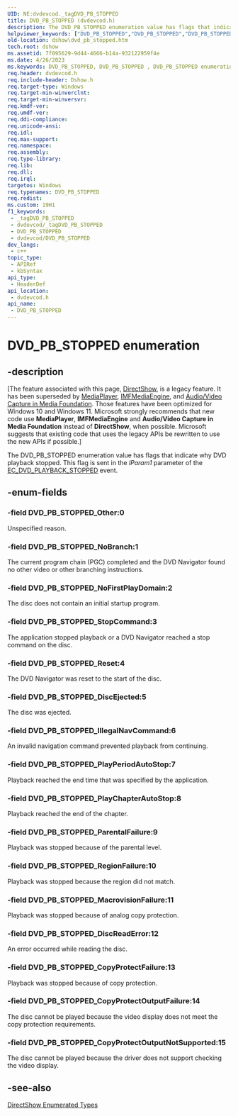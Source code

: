 ```yaml
---
UID: NE:dvdevcod._tagDVD_PB_STOPPED
title: DVD_PB_STOPPED (dvdevcod.h)
description: The DVD_PB_STOPPED enumeration value has flags that indicate why DVD playback stopped. This flag is sent in the lParam1 parameter of the EC_DVD_PLAYBACK_STOPPED event.
helpviewer_keywords: ["DVD_PB_STOPPED","DVD_PB_STOPPED","DVD_PB_STOPPED enumeration [DirectShow]","DVD_PB_STOPPEDEnumeration","DVD_PB_STOPPED_CopyProtectFailure","DVD_PB_STOPPED_CopyProtectOutputFailure","DVD_PB_STOPPED_CopyProtectOutputNotSupported","DVD_PB_STOPPED_DiscEjected","DVD_PB_STOPPED_DiscReadError","DVD_PB_STOPPED_IllegalNavCommand","DVD_PB_STOPPED_MacrovisionFailure","DVD_PB_STOPPED_NoBranch","DVD_PB_STOPPED_NoFirstPlayDomain","DVD_PB_STOPPED_Other","DVD_PB_STOPPED_ParentalFailure","DVD_PB_STOPPED_PlayChapterAutoStop","DVD_PB_STOPPED_PlayPeriodAutoStop","DVD_PB_STOPPED_RegionFailure","DVD_PB_STOPPED_Reset","DVD_PB_STOPPED_StopCommand","dshow.dvd_pb_stopped","dvdevcod/DVD_PB_STOPPED","dvdevcod/DVD_PB_STOPPED_CopyProtectFailure","dvdevcod/DVD_PB_STOPPED_CopyProtectOutputFailure","dvdevcod/DVD_PB_STOPPED_CopyProtectOutputNotSupported","dvdevcod/DVD_PB_STOPPED_DiscEjected","dvdevcod/DVD_PB_STOPPED_DiscReadError","dvdevcod/DVD_PB_STOPPED_IllegalNavCommand","dvdevcod/DVD_PB_STOPPED_MacrovisionFailure","dvdevcod/DVD_PB_STOPPED_NoBranch","dvdevcod/DVD_PB_STOPPED_NoFirstPlayDomain","dvdevcod/DVD_PB_STOPPED_Other","dvdevcod/DVD_PB_STOPPED_ParentalFailure","dvdevcod/DVD_PB_STOPPED_PlayChapterAutoStop","dvdevcod/DVD_PB_STOPPED_PlayPeriodAutoStop","dvdevcod/DVD_PB_STOPPED_RegionFailure","dvdevcod/DVD_PB_STOPPED_Reset","dvdevcod/DVD_PB_STOPPED_StopCommand"]
old-location: dshow\dvd_pb_stopped.htm
tech.root: dshow
ms.assetid: 7f095629-9d44-4666-b14a-932122959f4e
ms.date: 4/26/2023
ms.keywords: DVD_PB_STOPPED, DVD_PB_STOPPED , DVD_PB_STOPPED enumeration [DirectShow], DVD_PB_STOPPEDEnumeration, DVD_PB_STOPPED_CopyProtectFailure, DVD_PB_STOPPED_CopyProtectOutputFailure, DVD_PB_STOPPED_CopyProtectOutputNotSupported, DVD_PB_STOPPED_DiscEjected, DVD_PB_STOPPED_DiscReadError, DVD_PB_STOPPED_IllegalNavCommand, DVD_PB_STOPPED_MacrovisionFailure, DVD_PB_STOPPED_NoBranch, DVD_PB_STOPPED_NoFirstPlayDomain, DVD_PB_STOPPED_Other, DVD_PB_STOPPED_ParentalFailure, DVD_PB_STOPPED_PlayChapterAutoStop, DVD_PB_STOPPED_PlayPeriodAutoStop, DVD_PB_STOPPED_RegionFailure, DVD_PB_STOPPED_Reset, DVD_PB_STOPPED_StopCommand, dshow.dvd_pb_stopped, dvdevcod/DVD_PB_STOPPED, dvdevcod/DVD_PB_STOPPED_CopyProtectFailure, dvdevcod/DVD_PB_STOPPED_CopyProtectOutputFailure, dvdevcod/DVD_PB_STOPPED_CopyProtectOutputNotSupported, dvdevcod/DVD_PB_STOPPED_DiscEjected, dvdevcod/DVD_PB_STOPPED_DiscReadError, dvdevcod/DVD_PB_STOPPED_IllegalNavCommand, dvdevcod/DVD_PB_STOPPED_MacrovisionFailure, dvdevcod/DVD_PB_STOPPED_NoBranch, dvdevcod/DVD_PB_STOPPED_NoFirstPlayDomain, dvdevcod/DVD_PB_STOPPED_Other, dvdevcod/DVD_PB_STOPPED_ParentalFailure, dvdevcod/DVD_PB_STOPPED_PlayChapterAutoStop, dvdevcod/DVD_PB_STOPPED_PlayPeriodAutoStop, dvdevcod/DVD_PB_STOPPED_RegionFailure, dvdevcod/DVD_PB_STOPPED_Reset, dvdevcod/DVD_PB_STOPPED_StopCommand
req.header: dvdevcod.h
req.include-header: Dshow.h
req.target-type: Windows
req.target-min-winverclnt: 
req.target-min-winversvr: 
req.kmdf-ver: 
req.umdf-ver: 
req.ddi-compliance: 
req.unicode-ansi: 
req.idl: 
req.max-support: 
req.namespace: 
req.assembly: 
req.type-library: 
req.lib: 
req.dll: 
req.irql: 
targetos: Windows
req.typenames: DVD_PB_STOPPED
req.redist: 
ms.custom: 19H1
f1_keywords:
 - _tagDVD_PB_STOPPED
 - dvdevcod/_tagDVD_PB_STOPPED
 - DVD_PB_STOPPED
 - dvdevcod/DVD_PB_STOPPED
dev_langs:
 - c++
topic_type:
 - APIRef
 - kbSyntax
api_type:
 - HeaderDef
api_location:
 - dvdevcod.h
api_name:
 - DVD_PB_STOPPED
---
```


# DVD_PB_STOPPED enumeration


## -description

\[The feature associated with this page, [DirectShow](/windows/win32/directshow/directshow), is a legacy feature. It has been superseded by [MediaPlayer](/uwp/api/Windows.Media.Playback.MediaPlayer), [IMFMediaEngine](/windows/win32/api/mfmediaengine/nn-mfmediaengine-imfmediaengine), and [Audio/Video Capture in Media Foundation](windows/win32/medfound/audio-video-capture-in-media-foundation). Those features have been optimized for Windows 10 and Windows 11. Microsoft strongly recommends that new code use **MediaPlayer**, **IMFMediaEngine** and **Audio/Video Capture in Media Foundation** instead of **DirectShow**, when possible. Microsoft suggests that existing code that uses the legacy APIs be rewritten to use the new APIs if possible.\]

The DVD_PB_STOPPED enumeration value has flags that indicate why DVD playback stopped. This flag is sent in the <i>lParam1</i> parameter of the <a href="/windows/desktop/DirectShow/ec-dvd-playback-stopped">EC_DVD_PLAYBACK_STOPPED</a> event.

## -enum-fields

### -field DVD_PB_STOPPED_Other:0

Unspecified reason.

### -field DVD_PB_STOPPED_NoBranch:1

The current program chain (PGC) completed and the DVD Navigator found no other video or other branching instructions.

### -field DVD_PB_STOPPED_NoFirstPlayDomain:2

The disc does not contain an initial startup program.

### -field DVD_PB_STOPPED_StopCommand:3

The application stopped playback or a DVD Navigator reached a stop command on the disc.

### -field DVD_PB_STOPPED_Reset:4

The DVD Navigator was reset to the start of the disc.

### -field DVD_PB_STOPPED_DiscEjected:5

The disc was ejected.

### -field DVD_PB_STOPPED_IllegalNavCommand:6

An invalid navigation command prevented playback from continuing.

### -field DVD_PB_STOPPED_PlayPeriodAutoStop:7

Playback reached the end time that was specified by the application.

### -field DVD_PB_STOPPED_PlayChapterAutoStop:8

Playback reached the end of the chapter.

### -field DVD_PB_STOPPED_ParentalFailure:9

Playback was stopped because of the parental level.

### -field DVD_PB_STOPPED_RegionFailure:10

Playback was stopped because the region did not match.

### -field DVD_PB_STOPPED_MacrovisionFailure:11

Playback was stopped because of analog copy protection.

### -field DVD_PB_STOPPED_DiscReadError:12

An error occurred while reading the disc.

### -field DVD_PB_STOPPED_CopyProtectFailure:13

Playback was stopped because of copy protection.

### -field DVD_PB_STOPPED_CopyProtectOutputFailure:14

The disc cannot be played because the video display does not meet the copy protection requirements.

### -field DVD_PB_STOPPED_CopyProtectOutputNotSupported:15 

The disc cannot be played because the driver does not support checking the video display.

## -see-also

<a href="/windows/desktop/DirectShow/directshow-enumerated-types">DirectShow Enumerated Types</a>
